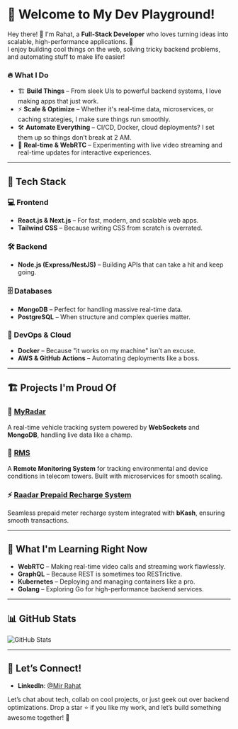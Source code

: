 # 🎉 Welcome to My Dev Playground!

Hey there! 👋 I'm Rahat, a **Full-Stack Developer** who loves turning ideas into scalable, high-performance applications. 🚀  
I enjoy building cool things on the web, solving tricky backend problems, and automating stuff to make life easier!  

### 🔥 What I Do  

- 🏗 **Build Things** – From sleek UIs to powerful backend systems, I love making apps that just work.  
- ⚡ **Scale & Optimize** – Whether it's real-time data, microservices, or caching strategies, I make sure things run smoothly.  
- 🛠 **Automate Everything** – CI/CD, Docker, cloud deployments? I set them up so things don’t break at 2 AM.  
- 🎥 **Real-time & WebRTC** – Experimenting with live video streaming and real-time updates for interactive experiences.  

---

## 🚀 Tech Stack  

### 💻 Frontend  
- **React.js & Next.js** – For fast, modern, and scalable web apps.  
- **Tailwind CSS** – Because writing CSS from scratch is overrated.  

### 🛠 Backend  
- **Node.js (Express/NestJS)** – Building APIs that can take a hit and keep going.  

### 🗄 Databases  
- **MongoDB** – Perfect for handling massive real-time data.  
- **PostgreSQL** – When structure and complex queries matter.  

### 🚀 DevOps & Cloud  
- **Docker** – Because "it works on my machine" isn’t an excuse.  
- **AWS & GitHub Actions** – Automating deployments like a boss.  

---

## 🏗 Projects I'm Proud Of  

### 🚗 [MyRadar](https://myradar.com.bd)  
A real-time vehicle tracking system powered by **WebSockets** and **MongoDB**, handling live data like a champ.  

### 🏢 [RMS](https://rms.myradar.com.bd)  
A **Remote Monitoring System** for tracking environmental and device conditions in telecom towers. Built with microservices for smooth scaling.  

### ⚡ [Raadar Prepaid Recharge System](https://recharge.myradar.com.bd)  
Seamless prepaid meter recharge system integrated with **bKash**, ensuring smooth transactions.  

---

## 🎯 What I'm Learning Right Now  

- **WebRTC** – Making real-time video calls and streaming work flawlessly.  
- **GraphQL** – Because REST is sometimes too RESTrictive.  
- **Kubernetes** – Deploying and managing containers like a pro.
- **Golang** – Exploring Go for high-performance backend services.  

---

## 📊 GitHub Stats  

![GitHub Stats](https://github-readme-stats.vercel.app/api?username=username&show_icons=true&hide_title=true&count_private=true)  

---

## 🤝 Let’s Connect!  

- **LinkedIn**: [@Mir Rahat](https://www.linkedin.com/in/mir-rahat-6ab899209)  

Let’s chat about tech, collab on cool projects, or just geek out over backend optimizations. Drop a star ⭐ if you like my work, and let’s build something awesome together! 🚀  
